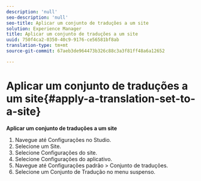 ```yaml
---
description: 'null'
seo-description: 'null'
seo-title: Aplicar um conjunto de traduções a um site
solution: Experience Manager
title: Aplicar um conjunto de traduções a um site
uuid: 750f4ca2-0350-40c9-9176-ce56581bf8ab
translation-type: tm+mt
source-git-commit: 67aeb3de964473b326c88c3a3f81ff48a6a12652

---
```



# Aplicar um conjunto de traduções a um site{#apply-a-translation-set-to-a-site}

**Aplicar um conjunto de traduções a um site**

1. Navegue até Configurações no Studio.
1. Selecione um Site.
1. Selecione Configurações do site.
1. Selecione Configurações do aplicativo.
1. Navegue até Configurações padrão &gt; Conjunto de traduções.
1. Selecione um Conjunto de Tradução no menu suspenso.
